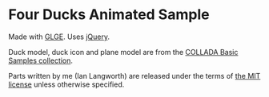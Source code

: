 Four Ducks Animated Sample
==========================

Made with [GLGE](http://www.glge.org/). Uses [jQuery](http://jquery.com/).

Duck model, duck icon and plane model are from the [COLLADA Basic Samples collection](https://collada.org/owl/browse.php?sess=0&parent=120&expand=1&order=name&curview=0&sortname=ASC).

Parts written by me (Ian Langworth) are released under the terms of [the MIT license](http://www.opensource.org/licenses/MIT) unless otherwise specified.
